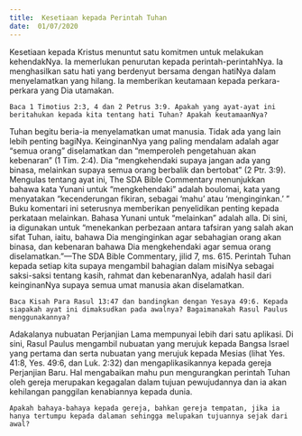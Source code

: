 ```yaml
---
title:  Kesetiaan kepada Perintah Tuhan
date:  01/07/2020
---
```


Kesetiaan kepada Kristus menuntut satu komitmen untuk melakukan kehendakNya. Ia memerlukan penurutan kepada perintah-perintahNya. Ia menghasilkan satu hati yang berdenyut bersama dengan hatiNya dalam menyelamatkan yang hilang. Ia memberikan keutamaan kepada perkara-perkara yang Dia utamakan.

`Baca 1 Timotius 2:3, 4 dan 2 Petrus 3:9. Apakah yang ayat-ayat ini beritahukan kepada kita tentang hati Tuhan? Apakah keutamaanNya?`

Tuhan begitu beria-ia menyelamatkan umat manusia. Tidak ada yang lain lebih penting bagiNya. KeinginanNya yang paling mendalam adalah agar “semua orang” diselamatkan dan “memperoleh pengetahuan akan kebenaran” (1 Tim. 2:4). Dia “mengkehendaki supaya jangan ada yang binasa, melainkan supaya semua orang berbalik dan bertobat” (2 Ptr. 3:9). Mengulas tentang ayat ini, The SDA Bible Commentary menunjukkan bahawa kata Yunani untuk “mengkehendaki” adalah boulomai, kata yang menyatakan “kecenderungan fikiran, sebagai ‘mahu’ atau ‘menginginkan.’ ” Buku komentari ini seterusnya memberikan penyelidikan penting kepada perkataan melainkan. Bahasa Yunani untuk “melainkan” adalah alla. Di sini, ia digunakan untuk “menekankan perbezaan antara tafsiran yang salah akan sifat Tuhan, iaitu, bahawa Dia menginginkan agar sebahagian orang akan binasa, dan  kebenaran bahawa Dia mengkehendaki agar semua orang diselamatkan.”—The SDA Bible Commentary, jilid 7, ms. 615. Perintah Tuhan kepada setiap kita supaya mengambil bahagian dalam misiNya sebagai saksi-saksi tentang kasih, rahmat dan kebenaranNya, adalah hasil dari keinginanNya supaya semua umat manusia akan diselamatkan.

`Baca Kisah Para Rasul 13:47 dan bandingkan dengan Yesaya 49:6. Kepada siapakah ayat ini dimaksudkan pada awalnya? Bagaimanakah Rasul Paulus menggunakannya?`

Adakalanya nubuatan Perjanjian Lama mempunyai lebih dari satu aplikasi. Di sini, Rasul Paulus mengambil nubuatan yang merujuk kepada Bangsa Israel yang pertama dan serta nubuatan yang merujuk kepada Mesias (lihat Yes. 41:8, Yes. 49:6, dan Luk. 2:32) dan mengaplikasikannya kepada gereja Perjanjian Baru. Hal mengabaikan mahu pun mengurangkan perintah Tuhan oleh gereja merupakan kegagalan dalam tujuan pewujudannya dan ia akan kehilangan panggilan kenabiannya kepada dunia.

`Apakah bahaya-bahaya kepada gereja, bahkan gereja tempatan, jika ia hanya tertumpu kepada dalaman sehingga melupakan tujuannya sejak dari awal?`